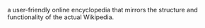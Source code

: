 a user-friendly online encyclopedia that mirrors the structure and functionality of the actual Wikipedia.
